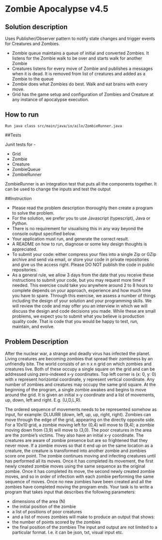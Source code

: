 # Zombie Apocalypse v4.5

## Solution description

Uses Publisher/Observer pattern to notify state changes and trigger events for Creatures and Zombies.

- Zombie queue maintains a queue of initial and converted Zombies. It listens for the Zombie walk to be over and starts walk for another Zombie
- Creatures listens for every move of Zombie and publishes a messages when it is dead. It is removed from list of creatures and added as a Zombie to the queue
- Zombie does what Zombies do best. Walk and eat brains with every move.
- Grid has the game setup and configuration of Zombies and Creature at any instance of apocalypse execution.

## How to run
```$xslt
Run java class src/main/java/io/ailo/ZombieRunner.java
```

##Tests

Junit tests for -

- Grid
- Zombie
- Creature
- ZombieQueue
- ZombieRunner

ZombieRunner is an integration test that puts all the components together. It can be used to change the inputs and test the output

##Instruction
 - Please read the problem description thoroughly then create a program to solve the
problem.
 - For the solution, we prefer you to use Javascript (typescript), Java or Python.
- There is no requirement for visualising this in any way beyond the console output
specified below.
- Your application must run, and generate the correct result.
- A README on how to run, diagnose or some key design thoughts is appreciated.
- To submit your code: either compress your files into a single Zip or GZip archive and
send via email, or store your code in private repositories and give us the access right.
Please DO NOT publish the code in public repositories.
- As a general rule, we allow 3 days from the date that you receive these instructions
to submit your code, but you may request more time if needed.
This exercise could take you anywhere around 2 to 8 hours to complete depends on your
approach, experience and how much time you have to spare.
Through this exercise, we assess a number of things including the design of your solution
and your programming skills. We will review the code and may offer you an interview in
which we will discuss the design and code decisions you made.
While these are small problems, we expect you to submit what you believe is production
quality code. That is code that you would be happy to test, run, maintain, and evolve.

## Problem Description
After the nuclear war, a strange and deadly virus has infected the planet. Living creatures
are becoming zombies that spread their zombiness by an unfriendly bite. The world consists
of an n x n grid on which zombies and creatures live.
Both of these occupy a single square on the grid and can be addressed using zero-indexed
x-y coordinates. Top left corner is (x: 0, y: 0) with x represent horizontal coordinate, y
represent vertical coordinate. Any number of zombies and creatures may occupy the same
grid square.
At the beginning of the program, a single zombie awakes and begins to move around the
grid. It is given an initial x-y coordinate and a list of movements, up, down, left and right. E.g.
(U,D,L,R).

The ordered sequence of movements needs to be represented somehow as input, for
example: DLUURR (down, left, up, up, right, right). Zombies can move through the edge of
the grid, appearing on the directly opposite side. For a 10x10 grid, a zombie moving left for
(0,4) will move to (9,4); a zombie moving down from (3,9) will move to (3,0).
The poor creatures in the area are the zombie’s victims. They also have an initial x-y
coordinate. The creatures are aware of zombie presence but are so frightened that they
never move.
If a zombie moves so that it end up on the same location as a creature, the creature is
transformed into another zombie and zombies score one point. The zombie continues
moving and infecting creatures until has performed all its moves.
Once it has completed its movement, the first newly created zombie moves using the same
sequence as the original zombie. Once it has completed its move, the second newly created
zombie moves, and so in order of infection with each zombie performing the same sequence
of moves. Once no new zombies have been created and all the zombies have completed
moving the program ends.
Your task is to write a program that takes input that describes the following
parameters:
- dimensions of the area (N)
- the initial position of the zombie
- a list of positions of poor creatures
- and a list of moves zombies will make
to produce an output that shows:
- the number of points scored by the zombies
- the final position of the zombies
The input and output are not limited to a particular format. I.e. it can be json, txt,
visual input etc.